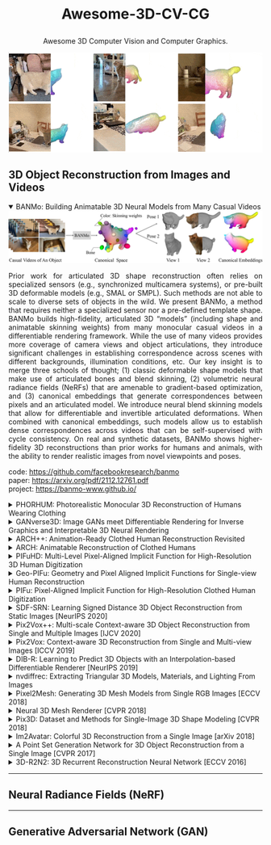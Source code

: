 # <p align="center">Awesome-3D-CV-CG</p>
<p align="center">Awesome 3D Computer Vision and Computer Graphics.</p>
<div align="center"><img src="images/BANMo.gif"/></div>  

## 3D Object Reconstruction from Images and Videos

<details open>
<summary>BANMo: Building Animatable 3D Neural Models from Many Casual Videos</summary>
<div align="center"><img src="images/BANMo.jpeg"/></div>    
<div align="justify">
<p>
Prior work for articulated 3D shape reconstruction often relies on specialized sensors (e.g., synchronized multicamera systems), or pre-built 3D deformable models (e.g., SMAL or SMPL). Such methods are not able to scale to diverse sets of objects in the wild. We present BANMo, a method that requires neither a specialized sensor nor a pre-defined template shape. BANMo builds high-fidelity, articulated 3D “models” (including shape and animatable skinning weights) from many monocular casual videos in a differentiable rendering framework. While the use of many videos provides more coverage of camera views and object articulations, they introduce significant challenges in establishing correspondence across scenes with different backgrounds, illumination conditions, etc. Our key insight is to merge three schools of thought; (1) classic deformable shape models that make use of articulated bones and blend skinning, (2) volumetric neural radiance fields (NeRFs) that are amenable to gradient-based optimization, and (3) canonical embeddings that generate correspondences between pixels and an articulated model. We introduce neural blend skinning models that allow for differentiable and invertible articulated deformations. When combined with canonical embeddings, such models allow us to establish dense correspondences across videos that can be self-supervised with cycle consistency. On real and synthetic datasets, BANMo shows higher-fidelity 3D reconstructions than prior works for humans and animals, with the ability to render realistic images from novel viewpoints and poses. 
  
code: https://github.com/facebookresearch/banmo  
paper: https://arxiv.org/pdf/2112.12761.pdf   
project: https://banmo-www.github.io/
</p>
</div>
</details>

<details>
<summary>PHORHUM: Photorealistic Monocular 3D Reconstruction of Humans Wearing Clothing</summary>
<div align="center"><img src="images/phorhum.png"/></div>    
<div align="justify">
<p>
We present PHORHUM, a novel, end-to-end trainable, deep neural network methodology for photorealistic 3D human reconstruction given just a monocular RGB image. Our pixel-aligned method estimates detailed 3D geometry and, for the first time, the unshaded surface color together with the scene illumination. Observing that 3D supervision alone is not sufficient for high fidelity color reconstruction, we introduce patch-based rendering losses that enable reliable color reconstruction on visible parts of the human, and detailed and plausible color estimation for the non-visible parts. Moreover, our method specifically addresses methodological and practical limitations of prior work in terms of representing geometry, albedo, and illumination effects, in
an end-to-end model where factors can be effectively disentangled. In extensive experiments, we demonstrate the versatility and robustness of our approach. Our state-ofthe-art results validate the method qualitatively and for different metrics, for both geometric and color reconstruction. 

code:  
paper: https://arxiv.org/pdf/2204.08906.pdf  
project: https://phorhum.github.io/  
</p>
</div>
</details>

<details>
<summary>GANverse3D: Image GANs meet Differentiable Rendering for Inverse Graphics and Interpretable 3D Neural Rendering</summary>
<div align="center"><img src="images/GANverse3D.png"/></div>  
<div align="justify">
<p>
Differentiable rendering has paved the way to training neural networks to perform “inverse graphics” tasks such as predicting 3D geometry from monocular photographs. To train high performing models, most of the current approaches rely on multi-view imagery which are not readily available in practice. Recent Generative Adversarial Networks (GANs) that synthesize images, in contrast, seem to acquire 3D knowledge implicitly during training: object viewpoints can be manipulated by simply manipulating the latent codes. However, these latent codes often lack further physical interpretation and thus GANs cannot easily be inverted to perform explicit 3D reasoning. In this paper, we aim to extract and disentangle 3D knowledge learned by generative models by utilizing differentiable renderers. Key to our approach is to exploit GANs as a multi-view data generator to train an inverse graphics network using an off-the-shelf differentiable renderer, and the trained inverse graphics network as a teacher to disentangle the GAN’s latent code into interpretable 3D properties. The entire architecture is trained iteratively using cycle consistency losses. We show that our approach significantly outperforms state-of-the-art inverse graphics networks trained on existing datasets,both quantitatively and via user studies. We further showcase the disentangled GAN as a controllable 3D “neural renderer”, complementing traditional graphics renderers.  

code:  
paper: https://arxiv.org/pdf/2010.09125.pdf  
project: https://nv-tlabs.github.io/GANverse3D/ 
</p>
</div>
</details>

<details>
<summary>ARCH++: Animation-Ready Clothed Human Reconstruction Revisited</summary>
<div align="center"><img src="images/ARCH++.jpeg"/></div>
<div align="justify">
<p>
We present ARCH++, an image-based method to reconstruct 3D avatars with arbitrary clothing styles. Our reconstructed avatars are animation-ready and highly realistic, in both the visible regions from input views and the unseen regions. While prior work shows great promise of reconstructing animatable clothed humans with various topologies, we observe that there exist fundamental limitations resulting in sub-optimal reconstruction quality. In this paper, we revisit the major steps of image-based avatar reconstruction and address the limitations with ARCH++. First, we introduce an end-to-end point based geometry encoder to better describe the semantics of the underlying 3D human body, in replacement of previous hand-crafted features. Second, in order to address the occupancy ambiguity caused by topological changes of clothed humans in the canonical pose, we propose a co-supervising framework with cross-space consistency to jointly estimate the occupancy in both the posed and canonical spaces. Last, we use image-to-image translation networks to further refine detailed geometry and texture on the reconstructed surface, which improves the fidelity and consistency across arbitrary viewpoints. In the experiments, we demonstrate improvements over the state of the art on both public benchmarks and user studies in reconstruction quality and realism.  

code:   
paper: https://arxiv.org/pdf/2108.07845.pdf   
project: https://tonghehehe.com/archpp
</p>
</div>
</details>

<details>
<summary>ARCH: Animatable Reconstruction of Clothed Humans</summary>
<div align="center"><img src="images/ARCH.jpeg"/></div>
<div align="justify">
<p>
In this paper, we propose ARCH (Animatable Reconstruction of Clothed Humans), a novel end-to-end framework for accurate reconstruction of animation-ready 3D clothed humans from a monocular image. Existing approaches to digitize 3D humans struggle to handle pose variations and recover details. Also, they do not produce models that are animation ready. In contrast, ARCH is a learned pose-aware model that produces detailed 3D rigged full-body human avatars from a single unconstrained RGB image. A Semantic Space and a Semantic Deformation Field are created using a parametric 3D body estimator. They allow the transformation of 2D/3D clothed humans into a canonical space, reducing ambiguities in geometry caused by pose variations and occlusions in training data. Detailed surface geometry and appearance are learned using an implicit function representation with spatial local features. Furthermore, we propose additional per-pixel supervision on the 3D reconstruction using opacity-aware differentiable rendering. Our experiments indicate that ARCH increases the fidelity of the reconstructed humans. We obtain more than 50% lower reconstruction errors for standard metrics compared to state-of-the-art methods on public datasets. We also show numerous qualitative examples of animated, high-quality reconstructed avatars unseen in the literature so far.   

code:   
paper: https://arxiv.org/pdf/2004.04572.pdf  
project: https://vgl.ict.usc.edu/Research/ARCH/  
</p>
</div>
</details>

<details>
<summary>PIFuHD: Multi-Level Pixel-Aligned Implicit Function for High-Resolution 3D Human Digitization</summary>
<div align="center"><img src="images/PIFuHD_Overview.png"/></div>
<div align="justify">
<p>
Recent advances in image-based 3D human shape estimation have been driven by the significant improvement in representation power afforded by deep neural networks. Although current approaches have demonstrated the potential in real world settings, they still fail to produce reconstructions with the level of detail often present in the input images. We argue that this limitation stems primarily form two conflicting requirements; accurate predictions require large context, but precise predictions require high resolution. Due to memory limitations in current hardware, previous approaches tend to take low resolution images as input to cover large spatial context, and produce less precise (or low resolution) 3D estimates as a result. We address this limitation by formulating a multi-level architecture that is end-to-end trainable. A coarse level observes the whole image at lower resolution and focuses on holistic reasoning. This provides context to an fine level which estimates highly detailed geometry by observing higher-resolution images. We demonstrate that our approach significantly outperforms existing state-of-the-art techniques on single image human shape reconstruction by fully leveraging 1k-resolution input images.  

code: https://github.com/facebookresearch/pifuhd  
paper: https://arxiv.org/pdf/2004.00452.pdf   
project: https://shunsukesaito.github.io/PIFuHD/
</p>
</div>
</details>

<details>
<summary>Geo-PIFu: Geometry and Pixel Aligned Implicit Functions for Single-view Human Reconstruction</summary>
<div align="center"><img src="images/Geo-PIFu.png"/></div>
<div align="justify">
<p>
We propose Geo-PIFu, a method to recover a 3D mesh from a monocular color image of a clothed person. Our method is based on a deep implicit function-based representation to learn latent voxel features using a structure-aware 3D U-Net, to constrain the model in two ways: first, to resolve feature ambiguities in query point encoding, second, to serve as a coarse human shape proxy to regularize the high-resolution mesh and encourage global shape regularity. We show that, by both encoding query points and constraining global shape using latent voxel features, the reconstruction we obtain for clothed human meshes exhibits less shape distortion and improved surface details compared to competing methods. We evaluate Geo-PIFu on a recent human mesh public dataset that is 10× larger than the private commercial dataset used in PIFu and previous derivative work. On average, we exceed the state of the art by 42.7% reduction in Chamfer and Point-to-Surface Distances, and 19.4% reduction in normal estimation errors.  

code: https://github.com/simpleig/Geo-PIFu  
paper: https://arxiv.org/pdf/1905.05172.pdf   
project: 
</p>
</div>
</details>

<details>
<summary>PIFu: Pixel-Aligned Implicit Function for High-Resolution Clothed Human Digitization</summary>
<div align="center"><img src="images/PIFu.png"/></div>
<div align="justify">
<p>
We introduce Pixel-aligned Implicit Function (PIFu), a highly effective implicit representation that locally aligns pixels of 2D images with the global context of their corresponding 3D object. Using PIFu, we propose an end-to-end deep learning method for digitizing highly detailed clothed humans that can infer both 3D surface and texture from a single image, and optionally, multiple input images. Highly intricate shapes, such as hairstyles, clothing, as well as their variations and deformations can be digitized in a unified way. Compared to existing representations used for 3D deep learning, PIFu can produce high-resolution surfaces including largely unseen regions such as the back of a person. In particular, it is memory efficient unlike the voxel representation, can handle arbitrary topology, and the resulting surface is spatially aligned with the input image. Furthermore, while previous techniques are designed to process either a single image or multiple views, PIFu extends naturally to arbitrary number of views. We demonstrate high-resolution and robust reconstructions on real world images from the DeepFashion dataset, which contains a variety of challenging clothing types. Our method achieves state-of-the-art performance on a public benchmark and outperforms the prior work for clothed human digitization from a single image.  

code: https://github.com/shunsukesaito/PIFu  
paper: https://arxiv.org/pdf/1905.05172.pdf   
project: https://shunsukesaito.github.io/PIFu/
</p>
</div>
</details>

<details>
<summary>SDF-SRN: Learning Signed Distance 3D Object Reconstruction from Static Images [NeurIPS 2020]</summary>
<div align="center"><img src="images/SDF-SRN.png"/></div>
<div align="justify">
<p>
Dense 3D object reconstruction from a single image has recently witnessed remarkable advances, but supervising neural networks with ground-truth 3D shapes is impractical due to the laborious process of creating paired image-shape datasets. Recent efforts have turned to learning 3D reconstruction without 3D supervision from RGB images with annotated 2D silhouettes, dramatically reducing the cost and effort of annotation. These techniques, however, remain impractical as they still require multi-view annotations of the same object instance during training. As a result, most experimental efforts to date have been limited to synthetic datasets. In this paper, we address this issue and propose SDF-SRN, an approach that requires only a single view of objects at training time, offering greater utility for real-world scenarios. SDF-SRN learns implicit 3D shape representations to handle arbitrary shape topologies that may exist in the datasets. To this end, we derive a novel differentiable rendering formulation for learning signed distance functions (SDF) from 2D silhouettes. Our method outperforms the state of the art under challenging single-view supervision settings on both synthetic and real-world datasets.   

code: https://github.com/chenhsuanlin/signed-distance-SRN  
paper: https://arxiv.org/pdf/2010.10505.pdf  
project: https://chenhsuanlin.bitbucket.io/signed-distance-SRN/  
</p>
</div>
</details>

<details>
<summary>Pix2Vox++: Multi-scale Context-aware 3D Object Reconstruction from Single and Multiple Images [IJCV 2020]</summary>
<div align="center"><img src="images/Pix2Vox++.jpg"/></div>
<div align="justify">
<p>
Recovering the 3D shape of an object from single or multiple images with deep neural networks has been attracting increasing attention in the past few years. Mainstream works (e.g. 3D-R2N2) use recurrent neural networks (RNNs) to sequentially fuse feature maps of input images. However, RNN-based approaches are unable to produce consistent reconstruction results when given the same input images with different orders. Moreover, RNNs may forget important features from early input images due to long-term memory loss. To address these issues, we propose a novel framework for single-view and multi-view 3D object reconstruction, named Pix2Vox++. By using a well-designed encoderdecoder, it generates a coarse 3D volume from each input image. A multi-scale context-aware fusion module is then introduced to adaptively select high-quality reconstructions for different parts from all coarse 3D volumes to obtain a fused 3D volume. To further correct the wrongly recovered parts in the fused 3D volume, a refiner is adopted to generate the final output. Experimental results on the ShapeNet, Pix3D, and Things3D benchmarks show that Pix2Vox++ performs favorably against state-of-the-art methods in terms of both accuracy and efficiency.   

code: https://github.com/hzxie/Pix2Vox  
paper: https://arxiv.org/pdf/2006.12250.pdf  
project:   
</p>
</div>
</details>

<details>
<summary>Pix2Vox: Context-aware 3D Reconstruction from Single and Multi-view Images [ICCV 2019]</summary>
<div align="center"><img src="images/Pix2Vox.jpeg"/></div>
<div align="justify">
<p>
Recovering the 3D representation of an object from single-view or multi-view RGB images by deep neural networks has attracted increasing attention in the past few years. Several mainstream works (e.g., 3D-R2N2) use recurrent neural networks (RNNs) to fuse multiple feature maps extracted from input images sequentially. However, when given the same set of input images with different orders, RNN-based approaches are unable to produce consistent reconstruction results. Moreover, due to long-term memory loss, RNNs cannot fully exploit input images to refine reconstruction results. To solve these problems, we propose a novel framework for single-view and multi-view 3D reconstruction, named Pix2Vox. By using a well-designed encoder-decoder, it generates a coarse 3D volume from each input image. Then, a context-aware fusion module is introduced to adaptively select high-quality reconstructions for each part (e.g., table legs) from different coarse 3D volumes to obtain a fused 3D volume. Finally, a refiner further refines the fused 3D volume to generate the final output. Experimental results on the ShapeNet and Pix3D benchmarks indicate that the proposed Pix2Vox outperforms state-ofthe-arts by a large margin. Furthermore, the proposed method is 24 times faster than 3D-R2N2 in terms of backward inference time. The experiments on ShapeNet unseen
3D categories have shown the superior generalization abilities of our method.   

code: https://github.com/hzxie/Pix2Vox  
paper: https://arxiv.org/pdf/1901.11153.pdf  
project: https://infinitescript.com/project/pix2vox/  
</p>
</div>
</details>

<details>
<summary>DIB-R: Learning to Predict 3D Objects with an Interpolation-based Differentiable Renderer [NeurIPS 2019]</summary>
<div align="center"><img src="images/DIB-R.png"/></div>
<div align="justify">
<p>
Many machine learning models operate on images, but ignore the fact that images are 2D projections formed by 3D geometry interacting with light, in a process called rendering. Enabling ML models to understand image formation might be key for generalization. However, due to an essential rasterization step involving discrete assignment operations, rendering pipelines are non-differentiable and thus largely inaccessible to gradient-based ML techniques. In this paper, we present DIB-R, a differentiable rendering framework which allows gradients to be analytically computed for all pixels in an image. Key to our approach is to view foreground rasterization as a weighted interpolation of local properties and background rasterization as an distance-based aggregation of global geometry. Our approach allows for accurate optimization over vertex positions, colors, normals, light directions and texture coordinates through a variety of lighting models. We showcase our approach in two ML applications: single-image 3D object prediction, and 3D textured object generation, both trained using exclusively using 2D supervision.   

code: https://github.com/nv-tlabs/DIB-R-Single-Image-3D-Reconstruction  
paper: https://arxiv.org/pdf/1908.01210.pdf   
project: https://nv-tlabs.github.io/DIB-R/
</p>
</div>
</details>

<details>
<summary>nvdiffrec: Extracting Triangular 3D Models, Materials, and Lighting From Images</summary>
<div align="center"><img src="images/nvdiffrec.jpeg"/></div>
<div align="justify">
<p>
We present an efficient method for joint optimization of topology, materials and lighting from multi-view image observations. Unlike recent multi-view reconstruction approaches, which typically produce entangled 3D representations encoded in neural networks, we output triangle meshes with spatially-varying materials and environment lighting that can be deployed in any traditional graphics engine unmodified. We leverage recent work in differentiable rendering, coordinate-based networks to compactly represent volumetric texturing, alongside differentiable marching tetrahedrons to enable gradient-based optimization directly on the surface mesh. Finally, we introduce a differentiable formulation of the split sum approximation of environment lighting to efficiently recover all-frequency lighting. Experiments show our extracted models used in advanced scene editing, material decomposition, and high quality view interpolation, all running at interactive rates in triangle-based renderers (rasterizers and path tracers).   

code: https://github.com/NVlabs/nvdiffrec  
paper: https://arxiv.org/pdf/2111.12503.pdf   
project: https://nvlabs.github.io/nvdiffrec/
</p>
</div>
</details>

<details>
<summary>Pixel2Mesh: Generating 3D Mesh Models from Single RGB Images [ECCV 2018]</summary>
<div align="center"><img src="images/Pixel2Mesh.jpg"/></div>
<div align="justify">
<p>
We propose an end-to-end deep learning architecture that produces a 3D shape in triangular mesh from a single color image. Limited by the nature of deep neural network, previous methods usually represent a 3D shape in volume or point cloud, and it is non-trivial to convert them to the more ready-to-use mesh model. Unlike the existing methods, our network represents 3D mesh in a graph-based convolutional neural network and produces correct geometry by progressively deforming an ellipsoid, leveraging perceptual features extracted from the input image. We adopt a coarse-to-fine strategy to make the whole deformation procedure stable, and define various of mesh related losses to capture properties of different levels to guarantee visually appealing and physically accurate 3D geometry. Extensive experiments show that our method not only qualitatively produces mesh model with better details, but also achieves higher 3D shape estimation accuracy compared to the state-of-the-art.   

code: https://github.com/nywang16/Pixel2Mesh  
code: https://github.com/noahcao/Pixel2Mesh  
code: https://github.com/Tong-ZHAO/Pixel2Mesh-Pytorch  
paper: https://arxiv.org/pdf/1804.01654.pdf   
project: https://nywang16.github.io/p2m/index.html
</p>
</div>
</details>

<details>
<summary>Neural 3D Mesh Renderer [CVPR 2018]</summary>
<div align="center"><img src="images/Neural_3D_Mesh_Renderer.jpg"/></div>
<div align="justify">
<p>
For modeling the 3D world behind 2D images, which 3D representation is most appropriate? A polygon mesh is a promising candidate for its compactness and geometric properties. However, it is not straightforward to model a polygon mesh from 2D images using neural networks because the conversion from a mesh to an image, or rendering, involves a discrete operation called rasterization, which prevents back-propagation. Therefore, in this work, we propose an approximate gradient for rasterization that enables the integration of rendering into neural networks. Using this renderer, we perform single-image 3D mesh reconstruction with silhouette image supervision and our system outperforms the existing voxel-based approach. Additionally, we perform gradient-based 3D mesh editing operations, such as 2D-to-3D style transfer and 3D DeepDream, with 2D supervision for the first time. These applications demonstrate the potential of the integration of a mesh renderer into neural networks and the effectiveness of our proposed renderer.   

code: https://github.com/hiroharu-kato/neural_renderer  
paper: https://arxiv.org/pdf/1711.07566.pdf   
project: https://hiroharu-kato.com/publication/neural_renderer/
</p>
</div>
</details>

<details>
<summary>Pix3D: Dataset and Methods for Single-Image 3D Shape Modeling [CVPR 2018]</summary>
<div align="center"><img src="images/Pix3D.jpg"/></div>
<div align="justify">
<p>
We study 3D shape modeling from a single image and make contributions to it in three aspects. First, we present Pix3D, a large-scale benchmark of diverse image-shape pairs with pixel-level 2D-3D alignment. Pix3D has wide applications in shape-related tasks including reconstruction, retrieval, viewpoint estimation, etc. Building such a large-scale dataset, however, is highly challenging; existing datasets either contain only synthetic data, or lack precise alignment between 2D images and 3D shapes, or only have a small number of images. Second, we calibrate the evaluation criteria for 3D shape reconstruction through behavioral studies, and use them to objectively and systematically benchmark cuttingedge reconstruction algorithms on Pix3D. Third, we design a novel model that simultaneously performs 3D reconstruction and pose estimation; our multi-task learning approach achieves state-of-the-art performance on both tasks.   

code: https://github.com/xingyuansun/pix3d  
paper: https://arxiv.org/pdf/1804.04610.pdf   
project: http://pix3d.csail.mit.edu/
</p>
</div>
</details>

<details>
<summary>Im2Avatar: Colorful 3D Reconstruction from a Single Image [arXiv 2018]</summary>
<div align="center"><img src="images/im2avatar.png"/></div>
<div align="justify">
<p>
Existing works on single-image 3D reconstruction mainly focus on shape recovery. In this work, we study a new problem, that is, simultaneously recovering 3D shape and surface color from a single image, namely colorful 3D reconstruction. This problem is both challenging and intriguing because the ability to infer textured 3D model from a single image is at the core of visual understanding. Here, we propose an end-to-end trainable framework, Colorful Voxel Network (CVN), to tackle this problem. Conditioned on a single 2D input, CVN learns to decompose shape and surface color information of a 3D object into a 3D shape branch and a surface color branch, respectively. Specifically, for the shape recovery, we generate a shape volume with the state of its voxels indicating occupancy. For the surface color recovery, we combine the strength of appearance hallucination and geometric projection by concurrently learning a regressed color volume and a 2D-to-3D flow volume, which are then fused into a blended color volume. The final textured 3D model is obtained by sampling color from the blended color volume at the positions of occupied voxels in the shape volume. To handle the severe sparse volume representations, a novel loss function, Mean Squared False Cross-Entropy Loss (MSFCEL), is designed. Extensive experiments demonstrate that our approach achieves significant improvement over baselines, and shows great generalization across diverse object categories and arbitrary viewpoints.   

code: https://github.com/syb7573330/im2avatar  
paper: https://arxiv.org/pdf/1804.06375.pdf   
project: https://liuziwei7.github.io/projects/Im2Avatar
</p>
</div>
</details>

<details>
<summary>A Point Set Generation Network for 3D Object Reconstruction from a Single Image [CVPR 2017]</summary>
<div align="center"><img src="images/PointSetGeneration.jpg"/></div>
<div align="justify">
<p>
Generation of 3D data by deep neural network has been attracting increasing attention in the research community. The majority of extant works resort to regular representations such as volumetric grids or collection of images; however, these representations obscure the natural invariance of 3D shapes under geometric transformations, and also suffer from a number of other issues. In this paper we address the problem of 3D reconstruction from a single
image, generating a straight-forward form of output – point cloud coordinates. Along with this problem arises a unique and interesting issue, that the groundtruth shape for an input image may be ambiguous. Driven by this unorthodox output form and the inherent ambiguity in groundtruth, we design architecture, loss function and learning paradigm that are novel and effective. Our final solution is a conditional shape sampler, capable of predicting multiple plausible 3D point clouds from an input image. In experiments not only can our system outperform state-ofthe-art methods on single image based 3d reconstruction benchmarks; but it also shows strong performance for 3d shape completion and promising ability in making multiple plausible predictions.   

code: https://github.com/fanhqme/PointSetGeneration  
paper: https://arxiv.org/pdf/1612.00603.pdf  
project: 
</p>
</div>
</details>

<details>
<summary>3D-R2N2: 3D Recurrent Reconstruction Neural Network [ECCV 2016]</summary>
<div align="center"><img src="images/3D-R2N2.png"/></div>
<div align="justify">
<p>
Inspired by the recent success of methods that employ shape priors to achieve robust 3D reconstructions, we propose a novel recurrent neural network architecture that we call the 3D Recurrent Reconstruction Neural Network (3D-R2N2). The network learns a mapping from images of objects to their underlying 3D shapes from a large collection of synthetic data using 3D-Convolutional LSTM which allows attention mechanism to focus on visible parts in 3D. Our network takes in one or more images of an object instance from arbitrary viewpoints and outputs a reconstruction of the object in the form of a 3D occupancy grid. Unlike most of the previous works, our network does not require any image annotations or object class labels for training or testing. Our extensive experimental analysis shows that our reconstruction framework i) outperforms the state-of-theart methods for single view reconstruction, and ii) enables the 3D reconstruction of objects in situations when traditional SFM/SLAM methods fail (because of lack of texture and/or wide baseline).   

code: https://github.com/chrischoy/3D-R2N2  
paper: https://arxiv.org/pdf/1604.00449.pdf  
project: https://cvgl.stanford.edu/3d-r2n2/
</p>
</div>
</details>

---

## Neural Radiance Fields (NeRF)

---

## Generative Adversarial Network (GAN)
